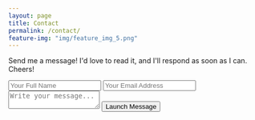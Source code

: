 ```yaml
---
layout: page
title: Contact
permalink: /contact/
feature-img: "img/feature_img_5.png"
---
```


Send me a message! I'd love to read it, and I'll respond as soon as I can. Cheers!

<form class="contact-form" action="https://getsimpleform.com/messages?form_api_token=c48ce3e4b4cda5910ab8178aa38f5bca" method="post">
  <!-- the redirect_to is optional, the form will redirect to the referrer on submission -->
  <input type='hidden' name='redirect_to' value='http://brandoncaples.com/thank-you/' />
  <input class="form-name" type='text' name='name' placeholder='Your Full Name' />
  <input class="form-email" type='email' name='email' placeholder='Your Email Address' />
  <textarea class="form-message" name='message' placeholder='Write your message...'></textarea>
  <input class="submit" type='submit' value='Launch Message' />
</form>